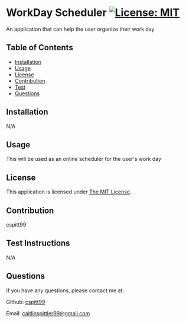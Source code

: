 # WorkDay Scheduler [![License: MIT](https://img.shields.io/badge/License-MIT-yellow.svg)](https://opensource.org/licenses/MIT)

An application that can help the user organize their work day

## Table of Contents
- [Installation](#Installation)
- [Usage](#Usage)
- [License](#License)
- [Contribution](#Contribution)
- [Test](#Test)
- [Questions](#Questions)


## Installation
  N/A

## Usage
  This will be used as an online scheduler for the user's work day

## License
  This application is licensed under [The MIT License](https://opensource.org/licenses/MIT).

## Contribution
  cspitt99

## Test Instructions
  N/A

## Questions
  If you have any questions, please contact me at:

  Github: [cspitt99](https://github.com/cspitt99)

  Email: [caitlinspittler99@gmail.com](mailto:caitlinspittler99@gmail.com)